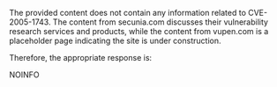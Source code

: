 The provided content does not contain any information related to CVE-2005-1743. The content from secunia.com discusses their vulnerability research services and products, while the content from vupen.com is a placeholder page indicating the site is under construction.

Therefore, the appropriate response is:

NOINFO